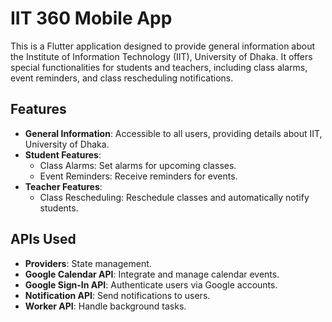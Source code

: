 # IIT 360 Mobile App

This is a Flutter application designed to provide general information about the Institute of Information Technology (IIT), University of Dhaka. It offers special functionalities for students and teachers, including class alarms, event reminders, and class rescheduling notifications.

## Features

- **General Information**: Accessible to all users, providing details about IIT, University of Dhaka.
- **Student Features**:
  - Class Alarms: Set alarms for upcoming classes.
  - Event Reminders: Receive reminders for events.
- **Teacher Features**:
  - Class Rescheduling: Reschedule classes and automatically notify students.

## APIs Used

- **Providers**: State management.
- **Google Calendar API**: Integrate and manage calendar events.
- **Google Sign-In API**: Authenticate users via Google accounts.
- **Notification API**: Send notifications to users.
- **Worker API**: Handle background tasks.
